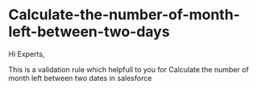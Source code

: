 # Calculate-the-number-of-month-left-between-two-days

Hi Experts,

This is a validation rule which helpfull to you for Calculate the number of month left between two dates in salesforce
